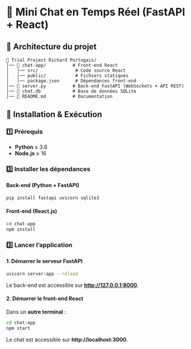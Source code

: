 # 📌 Mini Chat en Temps Réel (FastAPI + React)

## 📂 Architecture du projet
```
📁 Trial Project Richard Portugais/
│── 📂 chat-app/          # Front-end React
│   │── src/              # Code source React
│   │── public/           # Fichiers statiques
│   │── package.json      # Dépendances front-end
│── 📄 server.py          # Back-end FastAPI (WebSockets + API REST)
│── 📄 chat.db            # Base de données SQLite
│── 📄 README.md          # Documentation
```

## 🚀 Installation & Exécution

### 1️⃣ Prérequis
- **Python** ≥ 3.8
- **Node.js** ≥ 16

### 2️⃣ Installer les dépendances
#### Back-end (Python + FastAPI)
```bash
pip install fastapi uvicorn sqlite3
```
#### Front-end (React.js)
```bash
cd chat-app
npm install
```

### 3️⃣ Lancer l’application
#### 1. Démarrer le serveur FastAPI
```bash
uvicorn server:app --reload
```
Le back-end est accessible sur **http://127.0.0.1:8000**.

#### 2. Démarrer le front-end React
Dans un **autre terminal** :
```bash
cd chat-app
npm start
```
Le chat est accessible sur **http://localhost:3000**.
